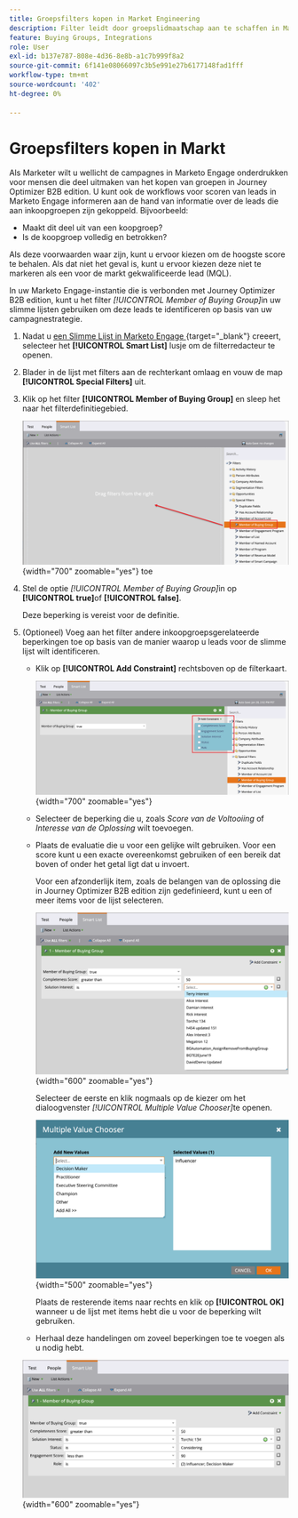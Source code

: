 ```yaml
---
title: Groepsfilters kopen in Market Engineering
description: Filter leidt door groepslidmaatschap aan te schaffen in Marketo Engage Smart List om campagnes en leadscoring te optimaliseren met Journey Optimizer B2B edition.
feature: Buying Groups, Integrations
role: User
exl-id: b137e787-808e-4d36-8e8b-a1c7b999f8a2
source-git-commit: 6f141e08066097c3b5e991e27b6177148fad1fff
workflow-type: tm+mt
source-wordcount: '402'
ht-degree: 0%

---
```


# Groepsfilters kopen in Markt

Als Marketer wilt u wellicht de campagnes in Marketo Engage onderdrukken voor mensen die deel uitmaken van het kopen van groepen in Journey Optimizer B2B edition. U kunt ook de workflows voor scoren van leads in Marketo Engage informeren aan de hand van informatie over de leads die aan inkoopgroepen zijn gekoppeld. Bijvoorbeeld:

* Maakt dit deel uit van een koopgroep?
* Is de koopgroep volledig en betrokken?

Als deze voorwaarden waar zijn, kunt u ervoor kiezen om de hoogste score te behalen. Als dat niet het geval is, kunt u ervoor kiezen deze niet te markeren als een voor de markt gekwalificeerde lead (MQL).

In uw Marketo Engage-instantie die is verbonden met Journey Optimizer B2B edition, kunt u het filter _[!UICONTROL Member of Buying Group]_&#x200B;in uw slimme lijsten gebruiken om deze leads te identificeren op basis van uw campagnestrategie.

1. Nadat u [ een Slimme Lijst in Marketo Engage ](https://experienceleague.adobe.com/nl/docs/marketo/using/product-docs/core-marketo-concepts/smart-lists-and-static-lists/creating-a-smart-list/create-a-smart-list){target="_blank"} creeert, selecteer het **[!UICONTROL Smart List]** lusje om de filterredacteur te openen.

1. Blader in de lijst met filters aan de rechterkant omlaag en vouw de map **[!UICONTROL Special Filters]** uit.

1. Klik op het filter **[!UICONTROL Member of Buying Group]** en sleep het naar het filterdefinitiegebied.

   ![ voeg het Lid van het Kopen filter van de Groep aan de Slimme Lijst ](./assets/me-member-of-buying-group-filter-add.png){width="700" zoomable="yes"} toe

1. Stel de optie _[!UICONTROL Member of Buying Group]_&#x200B;in op **[!UICONTROL true]**&#x200B;of **[!UICONTROL false]**.

   Deze beperking is vereist voor de definitie.

1. (Optioneel) Voeg aan het filter andere inkoopgroepsgerelateerde beperkingen toe op basis van de manier waarop u leads voor de slimme lijst wilt identificeren.

   * Klik op **[!UICONTROL Add Constraint]** rechtsboven op de filterkaart.

     ![ Uitgezochte een andere beperking ](./assets/me-member-of-buying-group-filter-add-constraint.png){width="700" zoomable="yes"}

   * Selecteer de beperking die u, zoals _Score van de Voltooiing_ of _Interesse van de Oplossing_ wilt toevoegen.

   * Plaats de evaluatie die u voor een gelijke wilt gebruiken. Voor een score kunt u een exacte overeenkomst gebruiken of een bereik dat boven of onder het getal ligt dat u invoert.

     Voor een afzonderlijk item, zoals de belangen van de oplossing die in Journey Optimizer B2B edition zijn gedefinieerd, kunt u een of meer items voor de lijst selecteren.

     ![ selecteer een waarde voor de beperking van de lijst ](./assets/me-member-of-buying-group-filter-constraint-list.png){width="600" zoomable="yes"}

     Selecteer de eerste en klik nogmaals op de kiezer om het dialoogvenster _[!UICONTROL Multiple Value Chooser]_&#x200B;te openen.

     ![ Uitgezochte veelvoudige waarden voor de beperking ](./assets/me-member-of-buying-group-filter-constraint-multiple-value.png){width="500" zoomable="yes"}

     Plaats de resterende items naar rechts en klik op **[!UICONTROL OK]** wanneer u de lijst met items hebt die u voor de beperking wilt gebruiken.

   * Herhaal deze handelingen om zoveel beperkingen toe te voegen als u nodig hebt.

   ![ Lid van het Kopen filter van de Groep met veelvoudige beperkingen ](./assets/me-member-of-buying-group-filter-constraints-complete.png){width="600" zoomable="yes"}
